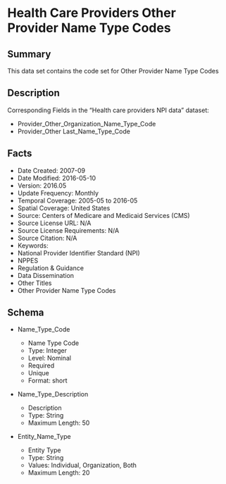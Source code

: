 # Health Care Providers Other Provider Name Type Codes

## Summary
This data set contains the code set for Other Provider Name Type Codes

## Description
Corresponding Fields in the “Health care providers NPI data” dataset: 
- Provider_Other_Organization_Name_Type_Code 
- Provider_Other Last_Name_Type_Code 


## Facts
- Date Created: 2007-09
- Date Modified: 2016-05-10
- Version: 2016.05
- Update Frequency: Monthly
- Temporal Coverage: 2005-05 to 2016-05
- Spatial Coverage: United States
- Source: Centers of Medicare and Medicaid Services (CMS)
- Source License URL: N/A
- Source License Requirements: N/A
- Source Citation: N/A
- Keywords:
 - National Provider Identifier Standard (NPI)
 - NPPES
 - Regulation & Guidance
 - Data Dissemination
- Other Titles
 - Other Provider Name Type Codes

## Schema
- Name_Type_Code
  - Name Type Code  
  - Type: Integer
  - Level: Nominal
  - Required
  - Unique
  - Format: short

- Name_Type_Description
  - Description  
  - Type: String
  - Maximum Length: 50

- Entity_Name_Type
  - Entity Type
  - Type: String
  - Values: Individual, Organization, Both
  - Maximum Length: 20
